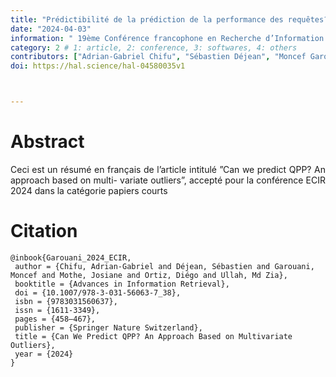 ```yaml
---
title: "Prédictibilité de la prédiction de la performance des requêtes? Une approche basée sur les valeurs aberrantes multivariées"
date: "2024-04-03"
information: " 19ème Conférence francophone en Recherche d’Information et Applications (CORIA 2024)"
category: 2 # 1: article, 2: conference, 3: softwares, 4: others
contributors: ["Adrian-Gabriel Chifu", "Sébastien Déjean", "Moncef Garouani", "Josiane Mothe", "Diégo Ortiz" , "Md Zia Ullah"]
doi: https://hal.science/hal-04580035v1



---
```


# Abstract
<p style='text-align: justify;'>
Ceci est un résumé en français de l’article intitulé ”Can we predict QPP? An approach based on multi- variate outliers”, accepté pour la conférence ECIR 2024 dans la catégorie papiers courts


# Citation

```
@inbook{Garouani_2024_ECIR,
 author = {Chifu, Adrian-Gabriel and Déjean, Sébastien and Garouani, Moncef and Mothe, Josiane and Ortiz, Diégo and Ullah, Md Zia},
 booktitle = {Advances in Information Retrieval},
 doi = {10.1007/978-3-031-56063-7_38},
 isbn = {9783031560637},
 issn = {1611-3349},
 pages = {458–467},
 publisher = {Springer Nature Switzerland},
 title = {Can We Predict QPP? An Approach Based on Multivariate Outliers},
 year = {2024}
}


```



